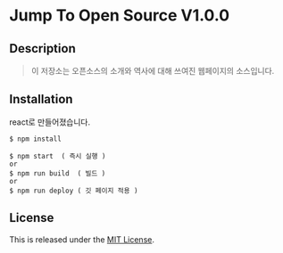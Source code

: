 Jump To Open Source V1.0.0
===============================

Description
-----------

>이 저장소는 오픈소스의 소개와 역사에 대해 쓰여진 웹페이지의 소스입니다.


Installation
------------

react로 만들어졌습니다.

~~~
$ npm install

$ npm start  ( 즉시 실행 )
or
$ npm run build  ( 빌드 )
or
$ npm run deploy ( 깃 페이지 적용 )
~~~





## License

This is released under the [MIT License](https://opensource.org/licenses/MIT).
